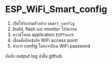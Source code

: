 # ESP_WiFi_Smart_config

1. เปิดโปรแกรมตัวอย่าง `smart_config`
2. build, flash และ monitor โปรแกรม
3. ดาวน์โหลด application `ESPTouch`
4. เชื่อมมือถือเข้ากับ WiFi access point
5. ทำการ config โดยการป้อน WiFi password


บันทึก output log ส่งขึ้น github 

